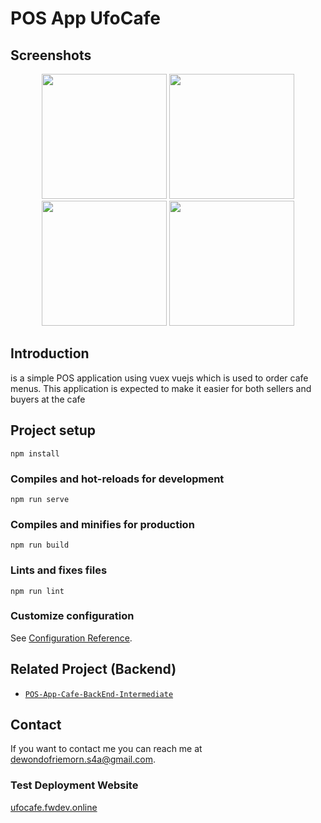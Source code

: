 # POS App UfoCafe

## Screenshots

<p align='center'>
  <span>
      <image width="200" src='./src/assets/img/1.jpg' />
      <image width="200" src='./src/assets/img/2.jpg' />
      <image width="200" src='./src/assets/img/3.jpg' />
      <image width="200" src='./src/assets/img/4.jpg' />
  </span>
 </p>

## Introduction

is a simple POS application using vuex vuejs which is used to order cafe menus. This application is expected to make it easier for both sellers and buyers at the cafe

## Project setup
```
npm install
```

### Compiles and hot-reloads for development
```
npm run serve
```

### Compiles and minifies for production
```
npm run build
```

### Lints and fixes files
```
npm run lint
```

### Customize configuration
See [Configuration Reference](https://cli.vuejs.org/config/).

## Related Project (Backend)

- [`POS-App-Cafe-BackEnd-Intermediate`](https://github.com/Friemorn/POS-App-Cafe-BackEnd-Intermediate.git)

## Contact

If you want to contact me you can reach me at <dewondofriemorn.s4a@gmail.com>.

### Test Deployment Website
[ufocafe.fwdev.online](http://ufocafe.fwdev.online/)
